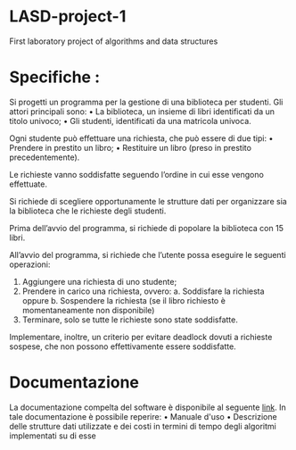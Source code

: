 # LASD-project-1
First laboratory project of algorithms and data structures

<H1>Specifiche :</H1>
Si progetti un programma per la gestione di una biblioteca per studenti. Gli attori principali sono:
  • La biblioteca, un insieme di libri identificati da un titolo univoco;
  • Gli studenti, identificati da una matricola univoca.
  
Ogni studente può effettuare una richiesta, che può essere di due tipi:
  • Prendere in prestito un libro;
  • Restituire un libro (preso in prestito precedentemente).

Le richieste vanno soddisfatte seguendo l’ordine in cui esse vengono effettuate.

Si richiede di scegliere opportunamente le strutture dati per organizzare sia la biblioteca che le richieste degli studenti.

Prima dell’avvio del programma, si richiede di popolare la biblioteca con 15 libri.

All’avvio del programma, si richiede che l’utente possa eseguire le seguenti operazioni:
  1. Aggiungere una richiesta di uno studente;
  2. Prendere in carico una richiesta, ovvero:
    a. Soddisfare la richiesta oppure
    b. Sospendere la richiesta (se il libro richiesto è momentaneamente non disponibile)
  3. Terminare, solo se tutte le richieste sono state soddisfatte.

Implementare, inoltre, un criterio per evitare deadlock dovuti a richieste sospese, che non possono effettivamente essere soddisfatte.

<H1> Documentazione </H1>
La documentazione compelta del software è disponibile al seguente <a href="https://drive.google.com/file/d/1QAaTTZNlWSPke06zdgybtUkxjEh9v21X/view?usp=sharing"> link</a>.
In tale documentazione è possibile reperire:
  • Manuale d'uso
  • Descrizione delle strutture dati utilizzate e dei costi in termini di tempo degli algoritmi implementati su di esse

